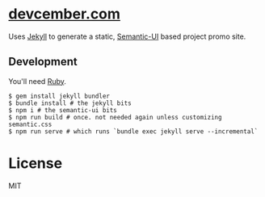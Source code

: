 # [devcember.com](http://devcember.com/)

Uses [Jekyll](http://jekyllrb.com/) to generate a static,
[Semantic-UI](http://semantic-ui.com/) based project promo site.

## Development

You'll need [Ruby](https://www.ruby-lang.org/).

```
$ gem install jekyll bundler
$ bundle install # the jekyll bits
$ npm i # the semantic-ui bits
$ npm run build # once. not needed again unless customizing semantic.css
$ npm run serve # which runs `bundle exec jekyll serve --incremental`
```
# License

MIT
